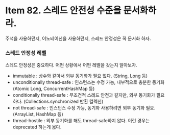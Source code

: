 # Item 82. 스레드 안전성 수준을 문서화하라.

주석을 사용하던지, 어노테이션을 사용하던지, 스레드 안정성은 꼭 문서화 하자.

### 스레드 안정성 레벨

스레드 안정성은 중요하다. 어떤 상황에서 어떤 레벨을 갖는지 알아보자.

- immutable : 상수와 같아서 외부 동기화가 필요 없다. (String, Long 등)
- unconditionally thread-safe : 인스턴스는 수정 가능, 내부적으로 충분한 동기화 (Atomic Long, ConcurrentHashMap 등)
- conditionally thread-safe : 무조건적 스레드 안전과 같지만, 외부 동기화가 필요하다. (Collections.synchronized 반환 컬렉션)
- not thread-safe : 인스턴스 수정 가능, 동기화 사용하려면 외부 동기화 필요. (ArrayList, HashMap 등)
- thread-hostile : 외부 동기화를 해도 thread-safe하지 않다. 이런 경우는 deprecated 하는게 옳다.
